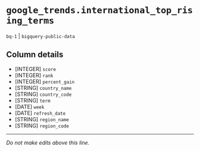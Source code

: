 # `google_trends.international_top_rising_terms`
`bq-1` | `bigquery-public-data`

## Column details
* [INTEGER]   `score`
* [INTEGER]   `rank`
* [INTEGER]   `percent_gain`
* [STRING]    `country_name`
* [STRING]    `country_code`
* [STRING]    `term`
* [DATE]      `week`
* [DATE]      `refresh_date`
* [STRING]    `region_name`
* [STRING]    `region_code`

-------------------------------------------------------------------------------
*Do not make edits above this line.*
